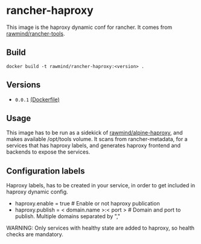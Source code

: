 
rancher-haproxy
==============

This image is the haproxy dynamic conf for rancher. It comes from [rawmind/rancher-tools][rancher-tools].

## Build

```
docker build -t rawmind/rancher-haproxy:<version> .
```

## Versions

- `0.0.1` [(Dockerfile)](https://github.com/interlegis/rancher-haproxy/blob/Dockerfile)


## Usage

This image has to be run as a sidekick of [rawmind/alpine-haproxy][alpine-haproxy], and makes available /opt/tools volume. It scans from rancher-metadata, for a services that has haproxy labels, and generates haproxy frontend and backends to expose the services.


## Configuration labels

Haproxy labels, has to be created in your service, in order to get included in haproxy dynamic config. 

- haproxy.enable = true # Enable or not haproxy publication
- haproxy.publish = < domain.name >:< port > # Domain and port to publish. Multiple domains separated by ","

WARNING: Only services with healthy state are added to haproxy, so health checks are mandatory.

[alpine-haproxy]: https://github.com/rawmind0/alpine-haproxy
[rancher-tools]: https://github.com/rawmind0/rancher-tools
